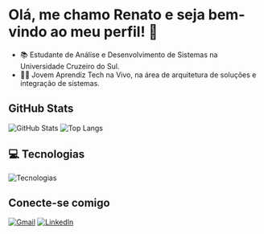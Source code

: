 # Olá, me chamo Renato e seja bem-vindo ao meu perfil! 👋



- 📚 Estudante de Análise e Desenvolvimento de Sistemas na Universidade Cruzeiro do Sul.
- 👨‍💻 Jovem Aprendiz Tech na Vivo, na área de arquitetura de soluções e integração de sistemas.


## GitHub Stats



![GitHub Stats](https://github-readme-stats.vercel.app/api?username=renatoguido&show_icons=true&theme=blue&include_all_commits=true&count_private=true)
![Top Langs](https://github-readme-stats.vercel.app/api/top-langs/?username=renatoguido&layout=compact&langs_count=7&theme=blue)

## 💻 Tecnologias



![Tecnologias](https://skills.thijs.gg/icons?i=java,javascript,typescript,python,css,html,react,c,mysql)


## Conecte-se comigo



[![Gmail](https://img.shields.io/badge/-Gmail-%23333?style=for-the-badge&logo=gmail&logoColor=white)](mailto:renatoguido80@gmail.com)
[![LinkedIn](https://img.shields.io/badge/-LinkedIn-%230077B5?style=for-the-badge&logo=linkedin&logoColor=white)](https://www.linkedin.com/in/renatoguido/)
